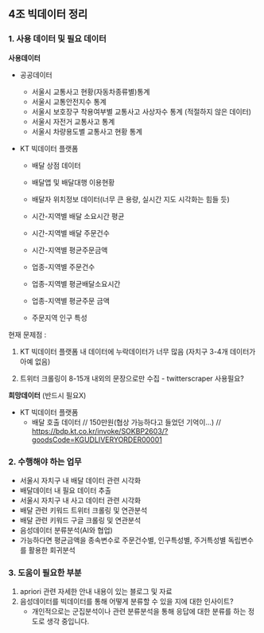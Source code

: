 ## 4조 빅데이터 정리



### 1. 사용 데이터 및 필요 데이터

**사용데이터**

- 공공데이터

  - 서울시 교통사고 현황(자동차종류별)통계
  - 서울시 교통안전지수 통계
  - 서울시 보호장구 착용여부별 교통사고 사상자수 통계 (적절하지 않은 데이터)
  - 서울시 자전거 교통사고 통계
  - 서울시 차량용도별 교통사고 현황 통계

- KT 빅데이터 플랫폼 

  - 배달 상점 데이터

  - 배달앱 및 배달대행 이용현황

  - 배달자 위치정보 데이터(너무 큰 용량, 실시간 지도 시각화는 힘들 듯)

  - 시간-지역별 배달 소요시간 평균

  - 시간-지역별 배달 주문건수

  - 시간-지역별 평균주문금액

  - 업종-지역별 주문건수

  - 업종-지역별 평균배달소요시간

  - 업종-지역별 평균주문 금액

  - 주문지역 인구 특성

    

현재 문제점 :

1) KT 빅데이터 플랫폼 내 데이터에 누락데이터가 너무 많음 (자치구 3-4개 데이터가 아예 없음)

2) 트위터 크롤링이 8-15개 내외의 문장으로만 수집 - twitterscraper 사용필요?





**희망데이터** (반드시 필요X)

- KT 빅데이터 플랫폼
  - 배달 호출 데이터 // 150만원(협상 가능하다고 들었던 기억이...) // https://bdp.kt.co.kr/invoke/SOKBP2603/?goodsCode=KGUDLIVERYORDER00001





### 2. 수행해야 하는 업무

- 서울시 자치구 내 배달 데이터 관련 시각화
- 배달데이터 내 필요 데이터 추출
- 서울시 자치구 내 사고 데이터 관련 시각화 
- 배달 관련 키워드 트위터 크롤링 및 연관분석
- 배달 관련 키워드 구글 크롤링 및 연관분석
- 음성데이터 분류분석(AI와 협업)
- 가능하다면 평균금액을 종속변수로 주문건수별, 인구특성별, 주거특성별 독립변수를 활용한 회귀분석





### 3. 도움이 필요한 부분

1. apriori 관련 자세한 안내 내용이 있는 블로그 및 자료
2. 음성데이터를 빅데이터를 통해 어떻게 분류할 수 있을 지에 대한 인사이트?
   - 개인적으로는 군집분석이나 관련 분류분석을 통해 응답에 대한 분류를 하는 정도로 생각 중입니다.